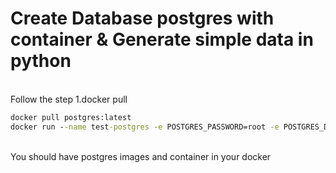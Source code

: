 # Create Database postgres with container & Generate simple data in python
<br>Follow the step
1.docker pull
```cmd
docker pull postgres:latest
docker run --name test-postgres -e POSTGRES_PASSWORD=root -e POSTGRES_DB=test -p 5432:5432 -d postgres
```
<br>You should have postgres images and container in your docker